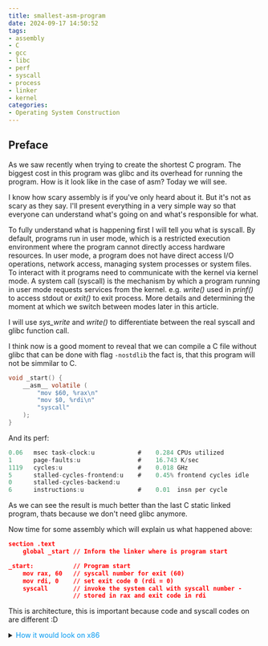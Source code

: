 ```yaml
---
title: smallest-asm-program
date: 2024-09-17 14:50:52
tags:
- assembly
- C
- gcc
- libc
- perf
- syscall
- process
- linker
- kernel
categories:
- Operating System Construction 
---
```

## Preface
As we saw recently when trying to create the shortest C program. The biggest cost in this program was glibc and its overhead for running the program. How is it look like in the case of asm? Today we will see.

I know how scary assembly is if you've only heard about it. But it's not as scary as they say. I'll present everything in a very simple way so that everyone can understand what's going on and what's responsible for what.

To fully understand what is happening first I will tell you what is syscall.
By default, programs run in user mode, which is a restricted execution environment where the program cannot directly access hardware resources. In user mode, a program does not have direct access I/O operations, network access, managing system processes or system files. To interact with it programs need to communicate with the kernel via kernel mode. A system call (syscall) is the mechanism by which a program running in user mode requests services from the kernel. e.g. *write()* used in *prinf()* to access stdout or *exit()* to exit process. More details and determining the moment at which we switch between modes later in this article.

I will use *sys_write* and *write()* to differentiate between the real syscall and glibc function call.

I think now is a good moment to reveal that we can compile a C file without glibc that can be done with flag ```-nostdlib``` the fact is, that this program will not be simmilar to C.

```c
void _start() {
    __asm__ volatile (
        "mov $60, %rax\n"  
        "mov $0, %rdi\n"  
        "syscall"
    );
}
```
And its perf:
```java
0.06   msec task-clock:u            #    0.284 CPUs utilized
1      page-faults:u                #    16.743 K/sec
1119   cycles:u                     #    0.018 GHz
5      stalled-cycles-frontend:u    #    0.45% frontend cycles idle
0      stalled-cycles-backend:u     
6      instructions:u               #    0.01  insn per cycle
```
As we can see the result is much better than the last C static linked program, thats because we don't need glibc anymore. 

Now time for some assembly which will explain us what happened above:
```json
section .text
    global _start // Inform the linker where is program start

_start:           // Program start
    mov rax, 60   // syscall number for exit (60)
    mov rdi, 0    // set exit code 0 (rdi = 0)
    syscall       // invoke the system call with syscall number -
                  // stored in rax and exit code in rdi
```
This is <span class="reveal-text" before="x86-64" after="64 bit"></span> architecture, this is important because code and syscall codes on <span class="reveal-text" before="x86" after="32 bit"></span> are different :D
<details>
  <summary><span style="color:rgb(0, 152, 241)">How it would look on x86</span></summary>
```json
section .text
    global _start // Infrom the linker where is program start

_start:            
    mov rax, 1   
    mov rdi, 0    
    int 0x80       
```
By calling *int 0x80* you invoke interrupt and go to x80 address in interrupt handler table
the 0x80 == 128 is special interrupt programmed only for program system calls
</details>

<details>
  <summary><span style="color:rgb(0, 152, 241)">How this code became executable</span></summary>
Unless like in C's gcc going through pre-processing, compiling, assembling and linking.
Assembly doesn't need to be pre-processed or compiled. On linux you can use <span class="reveal-text" before="NASM" after="Netwide Assembler"></span> or <span class="reveal-text" before="AS" after="GNU Assembler"></span> as a assembling tool.
I used:
``` 
nasm -f elf64 -o exit.o exit.asm 
``` 
where elf64 is format of object file it could be win32
The next step is linking 
```
ld exit.o -o exit
``` 
which is resolving symbols relocating adresses from relative to absolute and making final excutable format, sets up the entry point, the sections (text, data, etc.), and the memory layout necessary for the operating system to run the program.
</details>

The syscall instruction invokes the syscall with the code contained in the rax register. Then, depending on the code, arguments are required, which are successively passed in rdi, rsi, rdx, r10, r8, r9, this is the convention adopted. [here](https://x64.syscall.sh/) you can find list of all syscalls on x86-64 to see how it look like.
```java
0.10   msec task-clock:u            #    0.257 CPUs utilized
1      page-faults:u                #    9.980 K/sec
1289   cycles:u                     #    0.013 GHz
5      stalled-cycles-frontend:u    #    0.39% frontend cycles idle
0      stalled-cycles-backend:u
4      instructions:u               #    0.00  insn per cycle
```
## Understanding Program Execution in UNIX-like Systems
In UNIX-like systems, programs start execution from the *_start* function, not the *main()* function, as we are accustomed to in C. The *main()* function is essentially a wrapper, like many other components in C. Somewhere within *_start*, the *__libc_start_main* function is invoked, followed by a call to main. Here’s a simplified visualization of this process:
```json
_start:
    // rdi already contains argc (passed by kernel)
    // rsi already contains argv (passed by kernel)
    // stack already aligned somewhere

    // Call main handler
    call __libc_start_main

    // Exit
    mov rdi, rax  // Use main's return value as exit status
    mov rax, 60   // syscall number for exit
    syscall
```
If you’re wondering how the return value ends up in the rax register, it’s due to the [System V ABI calling convention](https://wiki.osdev.org/System_V_ABI). This convention dictates how functions pass arguments and return values between each other and the operating system.

## Do All Programs Need an Exit?
What happens if there is no exit system call? Without an explicit exit, the instruction pointer would jump to the next address, fetch the next memory block, and attempt to decode and execute it. This would likely result in a segmentation fault, as the memory would not contain valid executable instructions.

You might wonder why in C you can write `int main(){}` without explicitly returning a value or even use `void main(){}` (which is still accepted for backward compatibility). Surprisingly, the program will compile and execute correctly.

If you don't provide a return value, the glibc implicitly exits with 0 code. This behavior is evident when using *void main()*, we see exit call is present:
![alt text](main_no_return.png)

### ret or sys_exit
The _start function is the entry point, at least for statically linked programs, for dynamically linked programs (if dynamic loader performs C/C++/Objective-C startup initialization by including the entry point from crt1.o) it could be the dynamic linker itself. But what is always the same is Initial Process Stack.
![alt text](https://i.sstatic.net/XiiyH.png)
Ret moves instruction pointer to a return address on the stack which doesn't exist here, so calling ret from _start surely will cause segfault. ret can be called from main (because a new stack frame was created by calling this function) sys_exit or exit() can also be called which will prevent us from returning to _start.

## glibc's Role
Saying that three lines of assembly eliminate redundancy in glibc misses the broader context. Glibc acts as an intermediary, making system calls like *sys_write* easier to use by providing wrappers like direct *write()* or indirect *printf()*. It handles details like register saving/restoring. While direct assembly skips everything, glibc flushing stdout, thread management, and other necessary actions before the final program exit, aremaking it much more than just "redundant code." Skipping these operations could lead to undefined behavior or even program crashes.

For example, after calling the *write()*, the program needs to continue executing correctly, so it's essential to restore the registers to avoid overwriting critical data. This isn't necessary for *sys_exit* because it clobbers some of registers an changes context anyway, it's crucial for other syscalls where the program continues running.

There is  also syscall(), a small library function that invokes the system call whose assembly language interface has the specified number with the specified arguments.  Employing syscall() is useful, for example, when invoking a system call that has no wrapper function in the C library. It provides saving, restoring registers and returning an error which is always a better solution than a syscall in direct Assembly.

### Glibc, glibc, libc is there sth other?
[Musl](https://musl.libc.org/) is a smaller alternative to glibc (7x smaller), and it's more common to see inline assembly syscalls used there. However, glibc’s complexity supports more features, safer execution. Hope I'll write something more about it someday.

## Vicious circle
What's funny is that glibc itself is not able to call any syscall using C, because it doesn't have direct access to registers, for that you need an assembler, which will probably be somewhere in the depths of glibc. Calling syscall in assembly causes an interrupt, the system goes into kernel mode and uses IDT to determine how to process a specific interrupt, finally the interrupt goes to entry_64.S, which will pass control to the appropriate handler written in C via syscall_table, where there is usually something like:
```c
asmlinkage long sys_read(unsigned int fd, char __user *buf, size_t count);
asmlinkage long sys_write(unsigned int fd, const char __user *buf, size_t count);
```
Then the appropriate function, e.g. sys_write, can be used. As you can see, it goes full circle C->assembly->C where returning of syscall code will look simillarly with sysret called in assembly.

## sth else
Today, going down to assembly is rarely justified when embedded devices have developed so much, where memory is no longer so limited, and clock speeds have increased so much that time is also no longer an issue. However, it is always worth being aware of how it works "under the hood".

In this article I used the expressions "process" and "program" quite interchangeably, in this context it did not have a very big meaning, but it will gain importance in my next article in which I will discuss how threads are created, what is clone() fork() exceve() or pthread_create().

or 



I really appreciate the criticism, so if you have any reservations, leave a comment ⬇️